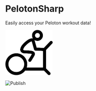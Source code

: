 # PelotonSharp
 Easily access your Peloton workout data!
 
 <img src="https://raw.githubusercontent.com/aherrick/PelotonSharp/main/assets/PelotonSharpIcon.png" width="150"/>

![Publish](https://github.com/aherrick/PelotonSharp/workflows/Publish/badge.svg?branch=main)


